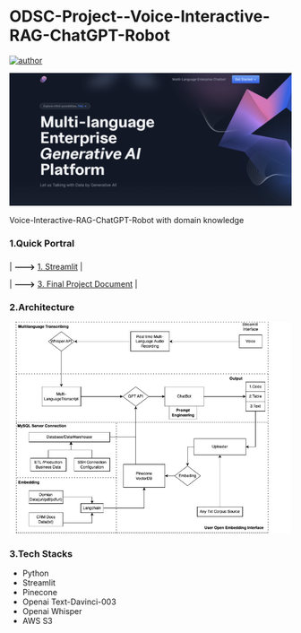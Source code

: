 # ODSC-Project--Voice-Interactive-RAG-ChatGPT-Robot

[![author](https://img.shields.io/badge/Author-Rayden_Xu-blue.svg)](https://www.linkedin.com/in/rundong-xu-269012230/) 

<div align=center>
<img src="src/Landing_page.jpg" width="800px">
</div>


 Voice-Interactive-RAG-ChatGPT-Robot with domain knowledge
### 1.Quick Portral
### 
| **--->** [1. Streamlit](https://rayden-xu-multilingual-intelligent-enterprise-ai-welcome-vz5mt8.streamlit.app/Specialist) |

| **--->** [3. Final Project Document](https://docs.google.com/document/d/1Z6KWxwOuMLzaXAaJ5z1QDW636wtJuhWx3TBL0i9yT00/edit#) |


### 2.Architecture

<div align=center>
<img src="src/Final Project (2).jpg" width="750px">
</div>

### 3.Tech Stacks
- Python
- Streamlit
- Pinecone
- Openai Text-Davinci-003
- Openai Whisper
- AWS S3
